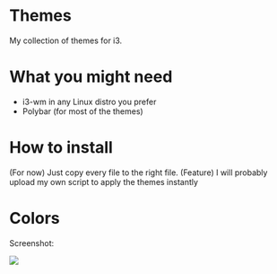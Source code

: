 # Themes

My collection of themes for i3. 

# What you might need

- i3-wm in any Linux distro you prefer
- Polybar (for most of the themes)

# How to install 

(For now) Just copy every file to the right file. 
(Feature) I will probably upload my own script to apply the themes instantly

# Colors

Screenshot:

<img src="http://i.imgur.com/ZUEzkiT.png">
